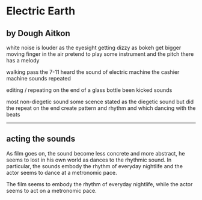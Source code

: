 # Electric Earth 
## by Dough Aitkon
white noise is louder as the eyesight getting dizzy as bokeh get bigger
moving finger in the air pretend to play some instrument and the pitch there has a melody

walking pass the 7-11 heard the sound of electric machine the cashier machine sounds repeated

editing / repeating on the end of a glass bottle been kicked sounds

most non-diegetic sound
some scence stated as the diegetic sound but did the repeat on the end create pattern and rhythm and which dancing with the beats
___
## **acting the sounds**
As film goes on, the sound become less concrete and more abstract, he seems to lost in his own world as dances to the rhythmic sound. In particular, the sounds embody the rhythm of everyday nightlife and the actor seems to dance at a metronomic pace.

The film seems to embody the rhythm of everyday nightlife, while the actor seems to act on a metronomic pace.